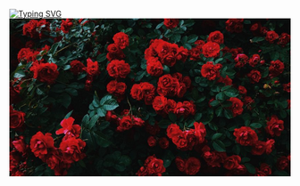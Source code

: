 [![Typing SVG](https://readme-typing-svg.herokuapp.com?font=Indie+Flower&size=50&pause=1000&color=BB1818&center=true&vCenter=true&random=false&width=800&height=80&lines=Hi!+I'm+Fergie+Doigrales.+%F0%9F%90%87;+I+am+a+student+at+ITMO+University%2C%E2%9D%A4%EF%B8%8F;faculty+of+Software+Engineering.+%F0%9F%90%B0)](https://git.io/typing-svg)
![Иллюстрация](https://github.com/FergieDoigrales/FergieDoigrales/blob/main/roses.jpg)
